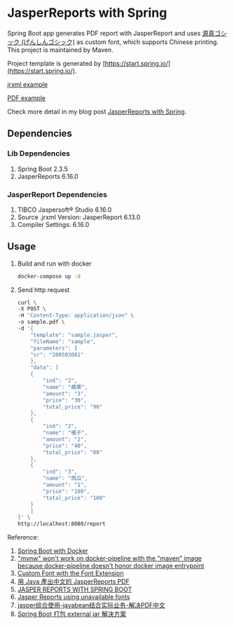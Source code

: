 # JasperReports with Spring

Spring Boot app generates PDF report with JasperReport and uses [源真ゴシック (げんしんゴシック)](http://jikasei.me/font/genshin/) as custom font, which supports Chinese printing. This project is maintained by Maven.

Project template is generated by [https://start.spring.io/](https://start.spring.io/).

[jrxml example](https://github.com/Blueswen/jasperreports-with-spring/blob/main/reference/sample.jrxml)

[PDF example](https://github.com/Blueswen/jasperreports-with-spring/blob/main/reference/sample.pdf)

Check more detail in my blog post [JasperReports with Spring](https://blueswen.github.io/2020/11/29/jasperreports-with-spring/).

## Dependencies

### Lib Dependencies

1. Spring Boot 2.3.5
2. JasperReports 6.16.0

### JasperReport Dependencies

1. TIBCO Jaspersoft® Studio 6.16.0
2. Source .jrxml Version: JasperReport 6.13.0
3. Compiler Settings: 6.16.0

## Usage

1. Build and run with docker

    ```bash
    docker-compose up -d
    ```

2. Send http request

    ```bash
    curl \
    -X POST \
    -H "Content-Type: application/json" \
    -o sample.pdf \
    -d '{
        "template": "sample.jasper",
        "fileName": "sample",
        "parameters": {
        "sr": "200503001"
        },
        "data": [
        {
            "ind": "2",
            "name": "蘋果",
            "amount": "3",
            "price": "30",
            "total_price": "90"
        },
        {
            "ind": "2",
            "name": "橘子",
            "amount": "2",
            "price": "40",
            "total_price": "80"
        },
        {
            "ind": "3",
            "name": "西瓜",
            "amount": "1",
            "price": "100",
            "total_price": "100"
        }
        ]
    }' \
    http://localhost:8080/report
    ```

Reference:

1. [Spring Boot with Docker](https://spring.io/guides/gs/spring-boot-docker/)
2. ["mvnw" won't work on docker-pipeline with the "maven" image because docker-pipeline doesn't honor docker image entrypoint](https://issues.jenkins.io/browse/JENKINS-47890)
3. [Custom Font with the Font Extension](https://community.jaspersoft.com/wiki/custom-font-font-extension)
4. [用 Java 產出中文的 JasperReports PDF](http://cw1057.blogspot.com/2012/10/java-jasperreports-pdf.html)
5. [JASPER REPORTS WITH SPRING BOOT](https://github.com/gauravbrills/jasperreportswithspringboot)
6. [Jasper Reports using unavailable fonts](http://poor-developer.blogspot.com/2017/02/jasper-reports-using-unavailable-fonts.html)
7. [jasper综合使用-javabean结合实际业务-解决PDF中文](https://blog.csdn.net/pspr2/article/details/78356835)
8. [Spring Boot 打包 external jar 解決方案](https://medium.com/@webber.cheng/spring-boot-%E6%89%93%E5%8C%85-external-jar-%E8%A7%A3%E6%B1%BA%E6%96%B9%E6%A1%88-292d6e800df5)
